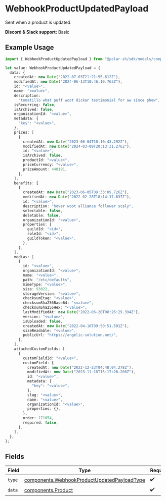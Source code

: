 # WebhookProductUpdatedPayload

Sent when a product is updated.

**Discord & Slack support:** Basic

## Example Usage

```typescript
import { WebhookProductUpdatedPayload } from "@polar-sh/sdk/models/components";

let value: WebhookProductUpdatedPayload = {
  data: {
    createdAt: new Date("2022-07-03T21:21:55.612Z"),
    modifiedAt: new Date("2024-06-13T10:46:10.763Z"),
    id: "<value>",
    name: "<value>",
    description:
      "tomatillo what puff woot dicker testimonial for aw since phew",
    isRecurring: false,
    isArchived: false,
    organizationId: "<value>",
    metadata: {
      "key": "<value>",
    },
    prices: [
      {
        createdAt: new Date("2023-06-04T10:10:43.292Z"),
        modifiedAt: new Date("2024-03-09T20:13:31.276Z"),
        id: "<value>",
        isArchived: false,
        productId: "<value>",
        priceCurrency: "<value>",
        priceAmount: 440191,
      },
    ],
    benefits: [
      {
        createdAt: new Date("2023-06-05T09:33:09.726Z"),
        modifiedAt: new Date("2022-02-28T18:14:17.837Z"),
        id: "<value>",
        description: "hover woot alliance follower scaly",
        selectable: false,
        deletable: false,
        organizationId: "<value>",
        properties: {
          guildId: "<id>",
          roleId: "<id>",
          guildToken: "<value>",
        },
      },
    ],
    medias: [
      {
        id: "<value>",
        organizationId: "<value>",
        name: "<value>",
        path: "/etc/defaults",
        mimeType: "<value>",
        size: 93022,
        storageVersion: "<value>",
        checksumEtag: "<value>",
        checksumSha256Base64: "<value>",
        checksumSha256Hex: "<value>",
        lastModifiedAt: new Date("2022-06-20T08:26:29.394Z"),
        version: "<value>",
        isUploaded: false,
        createdAt: new Date("2022-04-16T09:50:51.591Z"),
        sizeReadable: "<value>",
        publicUrl: "https://angelic-solution.net/",
      },
    ],
    attachedCustomFields: [
      {
        customFieldId: "<value>",
        customField: {
          createdAt: new Date("2022-12-23T04:48:04.278Z"),
          modifiedAt: new Date("2023-11-18T15:17:28.200Z"),
          id: "<value>",
          metadata: {
            "key": "<value>",
          },
          slug: "<value>",
          name: "<value>",
          organizationId: "<value>",
          properties: {},
        },
        order: 171654,
        required: false,
      },
    ],
  },
};
```

## Fields

| Field                                                                                                      | Type                                                                                                       | Required                                                                                                   | Description                                                                                                |
| ---------------------------------------------------------------------------------------------------------- | ---------------------------------------------------------------------------------------------------------- | ---------------------------------------------------------------------------------------------------------- | ---------------------------------------------------------------------------------------------------------- |
| `type`                                                                                                     | [components.WebhookProductUpdatedPayloadType](../../models/components/webhookproductupdatedpayloadtype.md) | :heavy_check_mark:                                                                                         | N/A                                                                                                        |
| `data`                                                                                                     | [components.Product](../../models/components/product.md)                                                   | :heavy_check_mark:                                                                                         | A product.                                                                                                 |